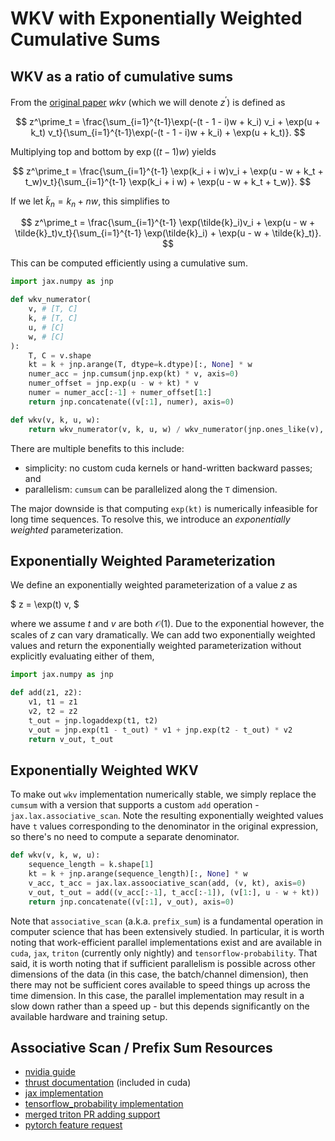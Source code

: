 # WKV with Exponentially Weighted Cumulative Sums

## WKV as a ratio of cumulative sums

From the [original paper](https://arxiv.org/abs/2305.13048) $wkv$ (which we will denote $z^\prime$) is defined as

$$
z^\prime_t = \frac{\sum_{i=1}^{t-1}\exp(-(t - 1 - i)w + k_i) v_i + \exp(u + k_t) v_t}{\sum_{i=1}^{t-1}\exp(-(t - 1 - i)w + k_i) + \exp(u + k_t)}.
$$

Multiplying top and bottom by $\exp((t - 1)w)$ yields

$$
z^\prime_t = \frac{\sum_{i=1}^{t-1} \exp(k_i + i w)v_i + \exp(u - w + k_t + t_w)v_t}{\sum_{i=1}^{t-1} \exp(k_i + i w) + \exp(u - w + k_t + t_w)}.
$$

If we let $\tilde{k}_n = k_n + n w$, this simplifies to

$$
z^\prime_t = \frac{\sum_{i=1}^{t-1} \exp(\tilde{k}_i)v_i + \exp(u - w + \tilde{k}_t)v_t}{\sum_{i=1}^{t-1} \exp(\tilde{k}_i) + \exp(u - w + \tilde{k}_t)}.
$$

This can be computed efficiently using a cumulative sum.

```python
import jax.numpy as jnp

def wkv_numerator(
    v, # [T, C]
    k, # [T, C]
    u, # [C]
    w, # [C]
):
    T, C = v.shape
    kt = k + jnp.arange(T, dtype=k.dtype)[:, None] * w
    numer_acc = jnp.cumsum(jnp.exp(kt) * v, axis=0)
    numer_offset = jnp.exp(u - w + kt) * v
    numer = numer_acc[:-1] + numer_offset[1:]
    return jnp.concatenate((v[:1], numer), axis=0)

def wkv(v, k, u, w):
    return wkv_numerator(v, k, u, w) / wkv_numerator(jnp.ones_like(v), k, u, w)
```

There are multiple benefits to this include:

- simplicity: no custom cuda kernels or hand-written backward passes; and
- parallelism: `cumsum` can be parallelized along the `T` dimension.

The major downside is that computing `exp(kt)` is numerically infeasible for long time sequences. To resolve this, we introduce an _exponentially weighted_ parameterization.

## Exponentially Weighted Parameterization

We define an exponentially weighted parameterization of a value $z$ as

$
z = \exp(t) v,
$

where we assume $t$ and $v$ are both $\mathcal{O}(1)$. Due to the exponential however, the scales of $z$ can vary dramatically. We can add two exponentially weighted values and return the exponentially weighted parameterization without explicitly evaluating either of them,

```python
import jax.numpy as jnp

def add(z1, z2):
    v1, t1 = z1
    v2, t2 = z2
    t_out = jnp.logaddexp(t1, t2)
    v_out = jnp.exp(t1 - t_out) * v1 + jnp.exp(t2 - t_out) * v2
    return v_out, t_out
```

## Exponentially Weighted WKV

To make out `wkv` implementation numerically stable, we simply replace the `cumsum` with a version that supports a custom `add` operation - `jax.lax.associative_scan`. Note the resulting exponentially weighted values have `t` values corresponding to the denominator in the original expression, so there's no need to compute a separate denominator.

```python
def wkv(v, k, w, u):
    sequence_length = k.shape[1]
    kt = k + jnp.arange(sequence_length)[:, None] * w
    v_acc, t_acc = jax.lax.assoociative_scan(add, (v, kt), axis=0)
    v_out, t_out = add((v_acc[:-1], t_acc[:-1]), (v[1:], u - w + kt))
    return jnp.concatenate((v[:1], v_out), axis=0)
```

Note that `associative_scan` (a.k.a. `prefix_sum`) is a fundamental operation in computer science that has been extensively studied. In particular, it is worth noting that work-efficient parallel implementations exist and are available in `cuda`, `jax`, `triton` (currently only nightly) and `tensorflow-probability`. That said, it is worth noting that if sufficient parallelism is possible across other dimensions of the data (in this case, the batch/channel dimension), then there may not be sufficient cores available to speed things up across the time dimension. In this case, the parallel implementation may result in a slow down rather than a speed up - but this depends significantly on the available hardware and training setup.

## Associative Scan / Prefix Sum Resources

- [nvidia guide](https://developer.nvidia.com/gpugems/gpugems3/part-vi-gpu-computing/chapter-39-parallel-prefix-sum-scan-cuda)
- [thrust documentation](https://thrust.github.io/doc/group__prefixsums.html) (included in cuda)
- [jax implementation](https://jax.readthedocs.io/en/latest/_autosummary/jax.lax.associative_scan.html)
- [tensorflow_probability implementation](https://www.tensorflow.org/probability/api_docs/python/tfp/math/scan_associative)
- [merged triton PR adding support](https://github.com/openai/triton/pull/1858)
- [pytorch feature request](https://github.com/pytorch/pytorch/issues/95408)
